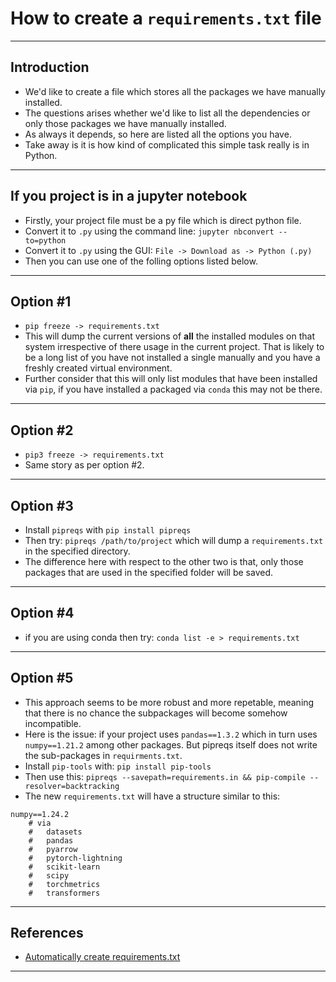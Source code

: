 # How to create a `requirements.txt` file
***

## Introduction
- We'd like to create a file which stores all the packages we have manually installed.
- The questions arises whether we'd like to list all the dependencies or only those packages we have manually installed.
- As always it depends, so here are listed all the options you have.
- Take away is it is how kind of complicated this simple task really is in Python.
***

## If you project is in a jupyter notebook
- Firstly, your project file must be a py file which is direct python file.
- Convert it to `.py` using the command line: `jupyter nbconvert --to=python`
- Convert it to `.py` using the GUI: `File -> Download as -> Python (.py)`
- Then you can use one of the folling options listed below.
***

## Option #1
- `pip freeze -> requirements.txt`
- This will dump the current versions of **all** the installed modules on that system irrespective of there usage in the current project. That is likely to be a long list of you have not installed a single manually and you have a freshly created virtual environment. 
- Further consider that this will only list modules that have been installed via `pip`, if you have installed a packaged via `conda` this may not be there. 
***

## Option #2
- `pip3 freeze -> requirements.txt`
- Same story as per option #2.
***

## Option #3
- Install `pipreqs` with `pip install pipreqs`
- Then try: `pipreqs /path/to/project` which will dump a `requirements.txt` in the specified directory.
- The difference here with respect to the other two is that, only those packages that are used in the specified folder will be saved.
***

## Option #4
- if you are using conda then try: `conda list -e > requirements.txt`
***

## Option #5
- This approach seems to be more robust and more repetable, meaning that there is no chance the subpackages will become somehow incompatible.
- Here is the issue: if your project uses `pandas==1.3.2` which in turn uses `numpy==1.21.2` among other packages. But pipreqs itself does not write the sub-packages in `requirments.txt`.
- Install `pip-tools` with: `pip install pip-tools`
- Then use this: `pipreqs --savepath=requirements.in && pip-compile --resolver=backtracking`
- The new `requirements.txt` will have a structure similar to this:
```shell
numpy==1.24.2
    # via
    #   datasets
    #   pandas
    #   pyarrow
    #   pytorch-lightning
    #   scikit-learn
    #   scipy
    #   torchmetrics
    #   transformers
```
***

## References
- [Automatically create requirements.txt](https://stackoverflow.com/questions/31684375/automatically-create-requirements-txt)
***